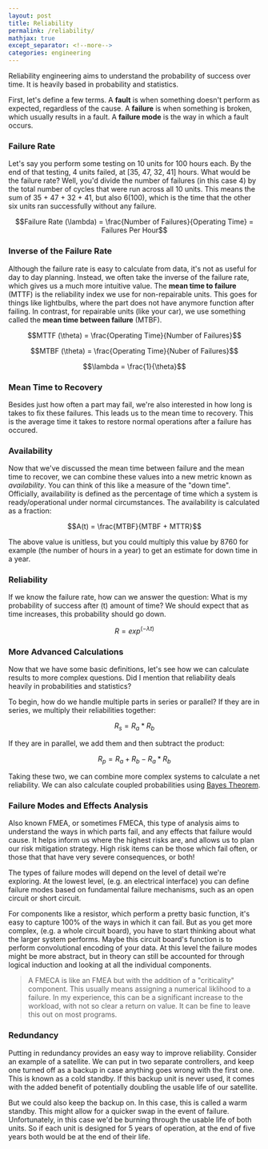 ```yaml
---
layout: post
title: Reliability
permalink: /reliability/
mathjax: true
except_separator: <!--more-->
categories: engineering
---
```


Reliability engineering aims to understand the probability of success over time. It is heavily based in probability and statistics. 

<!--more-->

First, let's define a few terms. A **fault** is when something doesn't perform as expected, regardless of the cause. A **failure** is when something is broken, which usually results in a fault. A **failure mode** is the way in which a fault occurs. 


### Failure Rate

Let's say you perform some testing on 10 units for 100 hours each. By the end of that testing, 4 units failed, at [35, 47, 32, 41] hours. What would be the failure rate? Well, you'd divide the number of failures (in this case 4) by the total number of cycles that were run across all 10 units. This means the sum of 35 + 47 + 32 + 41, but also 6(100), which is the time that the other six units ran successfully without any failure. 

$$Failure Rate (\lambda) = \frac{Number of Failures}{Operating Time} = Failures Per Hour$$


### Inverse of the Failure Rate

Although the failure rate is easy to calculate from data, it's not as useful for day to day planning. Instead, we often take the inverse of the failure rate, which gives us a much more intuitive value. The **mean time to failure** (MTTF) is the reliability index we use for non-repairable units. This goes for things like lightbulbs, where the part does not have anymore function after failing. In contrast, for repairable units (like your car), we use something called the **mean time between failure** (MTBF). 

$$MTTF (\theta) = \frac{Operating Time}{Number of Failures}$$

$$MTBF (\theta) = \frac{Operating Time}{Nuber of Failures}$$

$$\lambda = \frac{1}{\theta}$$


### Mean Time to Recovery

Besides just how often a part may fail, we're also interested in how long is takes to fix these failures. This leads us to the mean time to recovery. This is the average time it takes to restore normal operations after a failure has occured. 


### Availability

Now that we've discussed the mean time between failure and the mean time to recover, we can combine these values into a new metric known as *availability*. You can think of this like a measure of the "down time". Officially, availability is defined as the percentage of time which a system is ready/operational under normal circumstances. The availability is calculated as a fraction:

$$A(t) = \frac{MTBF}{MTBF + MTTR}$$

The above value is unitless, but you could multiply this value by 8760 for example (the number of hours in a year) to get an estimate for down time in a year. 


### Reliability

If we know the failure rate, how can we answer the question: What is my probability of success after (t) amount of time? We should expect that as time increases, this probability should go down. 

$$R = exp^{(- \lambda t)}$$


### More Advanced Calculations

Now that we have some basic definitions, let's see how we can calculate results to more complex questions. Did I mention that reliability deals heavily in probabilities and statistics?  

To begin, how do we handle multiple parts in series or parallel? If they are in series, we multiply their reliabilities together:

$$R_s = R_a * R_b$$

If they are in parallel, we add them and then subtract the product:

$$R_p = R_a + R_b - R_a*R_b$$

Taking these two, we can combine more complex systems to calculate a net reliability. We can also calculate coupled probabilities using [Bayes Theorem](/notes/bayes).

### Failure Modes and Effects Analysis

Also known FMEA, or sometimes FMECA, this type of analysis aims to understand the ways in which parts fail, and any effects that failure would cause. It helps inform us where the highest risks are, and allows us to plan our risk mitigation strategy. High risk items can be those which fail often, or those that that have very severe consequences, or both!

The types of failure modes will depend on the level of detail we're exploring. At the lowest level, (e.g. an electrical interface) you can define failure modes based on fundamental failure mechanisms, such as an open circuit or short circuit. 

For components like a resistor, which perform a pretty basic function, it's easy to capture 100% of the ways in which it can fail. But as you get more complex, (e.g. a whole circuit board), you have to start thinking about what the larger system performs. Maybe this circuit board's function is to perform convolutional encoding of your data. At this level the failure modes might be more abstract, but in theory can still be accounted for through logical induction and looking at all the individual components. 

> A FMECA is like an FMEA but with the addition of a "criticality" component. This usually means assigning a numerical liklihood to a failure. In my experience, this can be a significant increase to the workload, with not so clear a return on value. It can be fine to leave this out on most programs. 


### Redundancy

Putting in redundancy provides an easy way to improve reliability. Consider an example of a satellite. We can put in two separate controllers, and keep one turned off as a backup in case anything goes wrong with the first one. This is known as a cold standby. If this backup unit is never used, it comes with the added benefit of potentially doubling the usable life of our satellite. 

But we could also keep the backup on. In this case, this is called a warm standby. This might allow for a quicker swap in the event of failure. Unfortunately, in this case we'd be burning through the usable life of both units. So if each unit is designed for 5 years of operation, at the end of five years both would be at the end of their life. 









